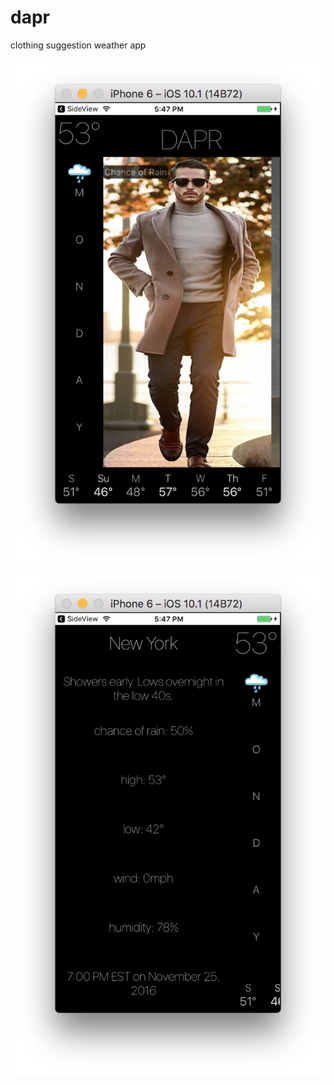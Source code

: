 # dapr
clothing suggestion weather app

![Alt text](/images/ss2.jpg)
![Alt text](/images/ss1.jpg?raw=true "Optional Title")
